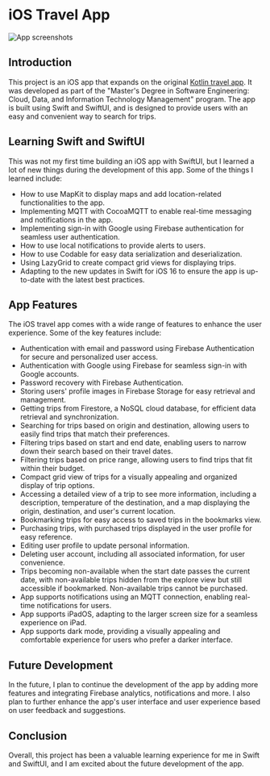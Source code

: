 # iOS Travel App

![App screenshots](https://i.imgur.com/S8i430c.png)

## Introduction

This project is an iOS app that expands on the original [Kotlin travel app](https://github.com/deyan18/TravelApp-Kotlin). It was developed as part of the "Master's Degree in Software Engineering: Cloud, Data, and Information Technology Management" program. The app is built using Swift and SwiftUI, and is designed to provide users with an easy and convenient way to search for trips.

## Learning Swift and SwiftUI

This was not my first time building an iOS app with SwiftUI, but I learned a lot of new things during the development of this app. Some of the things I learned include:

- How to use MapKit to display maps and add location-related functionalities to the app.
- Implementing MQTT with CocoaMQTT to enable real-time messaging and notifications in the app.
- Implementing sign-in with Google using Firebase authentication for seamless user authentication.
- How to use local notifications to provide alerts to users.
- How to use Codable for easy data serialization and deserialization.
- Using LazyGrid to create compact grid views for displaying trips.
- Adapting to the new updates in Swift for iOS 16 to ensure the app is up-to-date with the latest best practices.

## App Features

The iOS travel app comes with a wide range of features to enhance the user experience. Some of the key features include:

- Authentication with email and password using Firebase Authentication for secure and personalized user access.
- Authentication with Google using Firebase for seamless sign-in with Google accounts.
- Password recovery with Firebase Authentication.
- Storing users' profile images in Firebase Storage for easy retrieval and management.
- Getting trips from Firestore, a NoSQL cloud database, for efficient data retrieval and synchronization.
- Searching for trips based on origin and destination, allowing users to easily find trips that match their preferences.
- Filtering trips based on start and end date, enabling users to narrow down their search based on their travel dates.
- Filtering trips based on price range, allowing users to find trips that fit within their budget.
- Compact grid view of trips for a visually appealing and organized display of trip options.
- Accessing a detailed view of a trip to see more information, including a description, temperature of the destination, and a map displaying the origin, destination, and user's current location.
- Bookmarking trips for easy access to saved trips in the bookmarks view.
- Purchasing trips, with purchased trips displayed in the user profile for easy reference.
- Editing user profile to update personal information.
- Deleting user account, including all associated information, for user convenience.
- Trips becoming non-available when the start date passes the current date, with non-available trips hidden from the explore view but still accessible if bookmarked. Non-available trips cannot be purchased.
- App supports notifications using an MQTT connection, enabling real-time notifications for users.
- App supports iPadOS, adapting to the larger screen size for a seamless experience on iPad.
- App supports dark mode, providing a visually appealing and comfortable experience for users who prefer a darker interface.

## Future Development

In the future, I plan to continue the development of the app by adding more features and integrating Firebase analytics, notifications and more. I also plan to further enhance the app's user interface and user experience based on user feedback and suggestions.

## Conclusion

Overall, this project has been a valuable learning experience for me in Swift and SwiftUI, and I am excited about the future development of the app.
